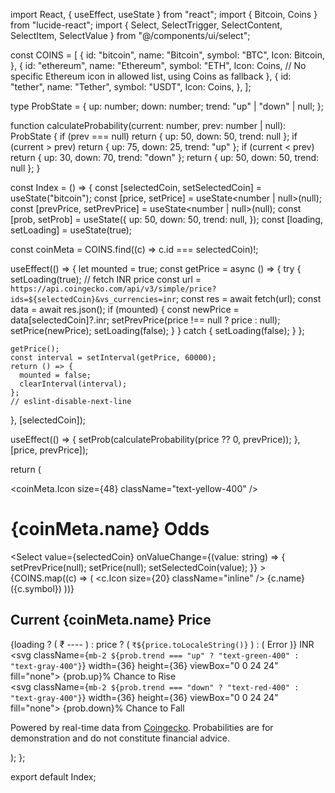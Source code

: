 import React, { useEffect, useState } from "react";
import { Bitcoin, Coins } from "lucide-react";
import { Select, SelectTrigger, SelectContent, SelectItem, SelectValue } from "@/components/ui/select";

const COINS = [
  {
    id: "bitcoin",
    name: "Bitcoin",
    symbol: "BTC",
    Icon: Bitcoin,
  },
  {
    id: "ethereum",
    name: "Ethereum",
    symbol: "ETH",
    Icon: Coins, // No specific Ethereum icon in allowed list, using Coins as fallback
  },
  {
    id: "tether",
    name: "Tether",
    symbol: "USDT",
    Icon: Coins,
  },
];

type ProbState = {
  up: number;
  down: number;
  trend: "up" | "down" | null;
};

function calculateProbability(current: number, prev: number | null): ProbState {
  if (prev === null) return { up: 50, down: 50, trend: null };
  if (current > prev) return { up: 75, down: 25, trend: "up" };
  if (current < prev) return { up: 30, down: 70, trend: "down" };
  return { up: 50, down: 50, trend: null };
}

const Index = () => {
  const [selectedCoin, setSelectedCoin] = useState<string>("bitcoin");
  const [price, setPrice] = useState<number | null>(null);
  const [prevPrice, setPrevPrice] = useState<number | null>(null);
  const [prob, setProb] = useState<ProbState>({
    up: 50,
    down: 50,
    trend: null,
  });
  const [loading, setLoading] = useState(true);

  const coinMeta = COINS.find((c) => c.id === selectedCoin)!;

  useEffect(() => {
    let mounted = true;
    const getPrice = async () => {
      try {
        setLoading(true);
        // fetch INR price
        const url = `https://api.coingecko.com/api/v3/simple/price?ids=${selectedCoin}&vs_currencies=inr`;
        const res = await fetch(url);
        const data = await res.json();
        if (mounted) {
          const newPrice = data[selectedCoin]?.inr;
          setPrevPrice(price !== null ? price : null);
          setPrice(newPrice);
          setLoading(false);
        }
      } catch {
        setLoading(false);
      }
    };

    getPrice();
    const interval = setInterval(getPrice, 60000);
    return () => {
      mounted = false;
      clearInterval(interval);
    };
    // eslint-disable-next-line
  }, [selectedCoin]);

  useEffect(() => {
    setProb(calculateProbability(price ?? 0, prevPrice));
  }, [price, prevPrice]);

  return (
    <div className="min-h-screen flex flex-col items-center justify-center bg-gradient-to-tr from-[#1a1f2c] via-[#232940] to-[#111317]">
      <div className="max-w-xl mx-auto px-6 py-16 rounded-3xl shadow-lg bg-white/5 border-t border-white/10 flex flex-col items-center gap-8">
        <div className="flex items-center gap-4">
          <span className="bg-yellow-400/15 rounded-full p-4 flex items-center justify-center">
            <coinMeta.Icon size={48} className="text-yellow-400" />
          </span>
          <h1 className="text-3xl md:text-4xl font-extrabold tracking-tight bg-gradient-to-r from-yellow-300 via-yellow-400 to-orange-400 bg-clip-text text-transparent">
            {coinMeta.name} Odds
          </h1>
        </div>
        <div className="w-full flex flex-col items-center gap-4">
          <Select
            value={selectedCoin}
            onValueChange={(value: string) => {
              setPrevPrice(null);
              setPrice(null);
              setSelectedCoin(value);
            }}
          >
            <SelectTrigger className="w-48 bg-black/40 text-lg text-white border border-gray-700 focus:ring-yellow-400">
              <SelectValue placeholder="Select a coin" />
            </SelectTrigger>
            <SelectContent className="z-20 bg-black/80 text-white">
              {COINS.map((c) => (
                <SelectItem key={c.id} value={c.id} className="flex items-center gap-2">
                  <span className="mr-2">
                    <c.Icon size={20} className="inline" />
                  </span>
                  <span>{c.name} ({c.symbol})</span>
                </SelectItem>
              ))}
            </SelectContent>
          </Select>
          <div className="flex flex-col items-center my-2">
            <h2 className="text-lg uppercase tracking-wider text-gray-400 mb-2">
              Current {coinMeta.name} Price
            </h2>
            <div className="flex items-end gap-2">
              <span className="text-5xl font-bold text-white drop-shadow">
                {loading ? (
                  <span className="animate-pulse text-gray-100">₹ ----</span>
                ) : price ? (
                  `₹${price.toLocaleString()}`
                ) : (
                  <span className="text-red-400">Error</span>
                )}
              </span>
              <span className="mb-1 text-gray-300 font-medium text-lg">INR</span>
            </div>
          </div>
        </div>
        <div className="w-full flex flex-col md:flex-row gap-8 items-center justify-center">
          <div className="flex flex-col items-center bg-black/20 rounded-xl p-6 min-w-[180px] shadow-lg">
            <svg className={`mb-2 ${prob.trend === "up" ? "text-green-400" : "text-gray-400"}`} width={36} height={36} viewBox="0 0 24 24" fill="none"><path d="M4 16L12 8L20 16" stroke="currentColor" strokeWidth="2" strokeLinecap="round" strokeLinejoin="round"/></svg>
            <span className="text-2xl font-bold text-green-300">{prob.up}%</span>
            <span className="text-gray-300 mt-1">Chance to Rise</span>
          </div>
          <div className="flex flex-col items-center bg-black/20 rounded-xl p-6 min-w-[180px] shadow-lg">
            <svg className={`mb-2 ${prob.trend === "down" ? "text-red-400" : "text-gray-400"}`} width={36} height={36} viewBox="0 0 24 24" fill="none"><path d="M20 8L12 16L4 8" stroke="currentColor" strokeWidth="2" strokeLinecap="round" strokeLinejoin="round"/></svg>
            <span className="text-2xl font-bold text-red-300">{prob.down}%</span>
            <span className="text-gray-300 mt-1">Chance to Fall</span>
          </div>
        </div>
        <p className="text-xs text-gray-400 mt-6 max-w-lg text-center">
          Powered by real-time data from <a href="https://www.coingecko.com" target="_blank" rel="noopener noreferrer" className="underline text-yellow-300">Coingecko</a>. Probabilities are for demonstration and do not constitute financial advice.
        </p>
      </div>
    </div>
  );
};

export default Index;

